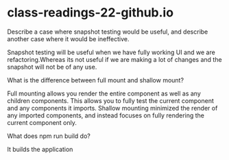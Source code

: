 # class-readings-22-github.io

Describe a case where snapshot testing would be useful, and describe another case where it would be ineffective.

Snapshot testing  will be useful when we have fully working UI and we are refactoring.Whereas 
its not useful if we are making a lot of changes
and the snapshot will not be of any use.

What is the difference between full mount and shallow mount?

Full mounting allows you render the entire component as well as any children components. 
This allows you to fully test the current component and any components it imports.
Shallow mounting minimized the render of any imported components, 
and instead focuses on fully rendering the current component only.

What does npm run build do?

It builds the application

